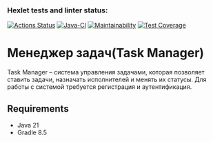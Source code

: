 ### Hexlet tests and linter status:
[![Actions Status](https://github.com/ArtSV86/java-project-99/actions/workflows/hexlet-check.yml/badge.svg)](https://github.com/ArtSV86/java-project-99/actions)
[![Java-CI](https://github.com/ArtSV86/java-project-99/actions/workflows/main.yaml/badge.svg)](https://github.com/ArtSV86/java-project-99/actions/workflows/main.yaml)
[![Maintainability](https://api.codeclimate.com/v1/badges/63cc622794a426013711/maintainability)](https://codeclimate.com/github/ArtSV86/java-project-99/maintainability)
[![Test Coverage](https://api.codeclimate.com/v1/badges/63cc622794a426013711/test_coverage)](https://codeclimate.com/github/ArtSV86/java-project-99/test_coverage)

<div align="left">
<h1>Менеджер задач(Task Manager)</h1>

<p>
   Task Manager – система управления задачами, которая позволяет ставить задачи, назначать исполнителей и менять их статусы. Для работы с системой требуется регистрация и аутентификация.
</p>

## Requirements

* Java 21
* Gradle 8.5